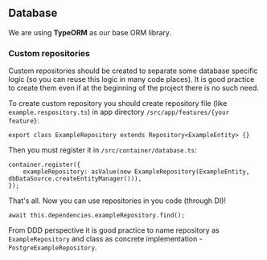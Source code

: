 ## Database

We are using **TypeORM** as our base ORM library.

### Custom repositories

Custom repositories should be created to separate some database specific logic (so you can reuse this logic in many code places).
It is good practice to create them even if at the beginning of the project there is no such need.

To create custom repository you should create repository file (like `example.respository.ts`) in app directory `/src/app/features/{your feature}`:

```
export class ExampleRepository extends Repository<ExampleEntity> {}
```

Then you must register it in `/src/container/database.ts`:
```
container.register({
    exampleRepository: asValue(new ExampleRepository(ExampleEntity, dbDataSource.createEntityManager())),
});
```

That's all. Now you can use repositories in you code (through DI)!

```
await this.dependencies.exampleRepository.find();
```

From DDD perspective it is good practice to name repository as `ExampleRepository` and class as concrete implementation - `PostgreExampleRepository`.